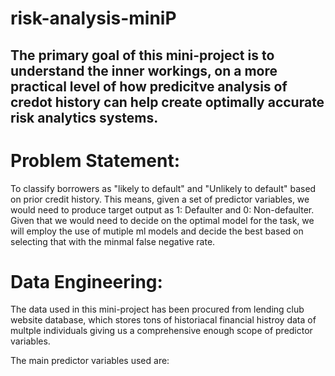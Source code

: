 # risk-analysis-miniP

The primary goal of this mini-project is to understand the inner workings, on a more practical level of how predicitve analysis of credot history can help create optimally accurate risk analytics systems.
---
# Problem Statement:
To classify borrowers as "likely to default" and "Unlikely to default" based on prior credit history. This means, given a set of predictor variables, we would need to produce target output as 1: Defaulter and 0: Non-defaulter.
Given that we would need to decide on the optimal model for the task, we will employ the use of mutiple ml models and decide the best based on selecting that with the minmal false negative rate.

# Data Engineering:
The data used in this mini-project has been procured from lending club website database, which stores tons of historiacal financial histroy data of multple individuals giving us a comprehensive enough scope of predictor variables.

The main predictor variables used are:

